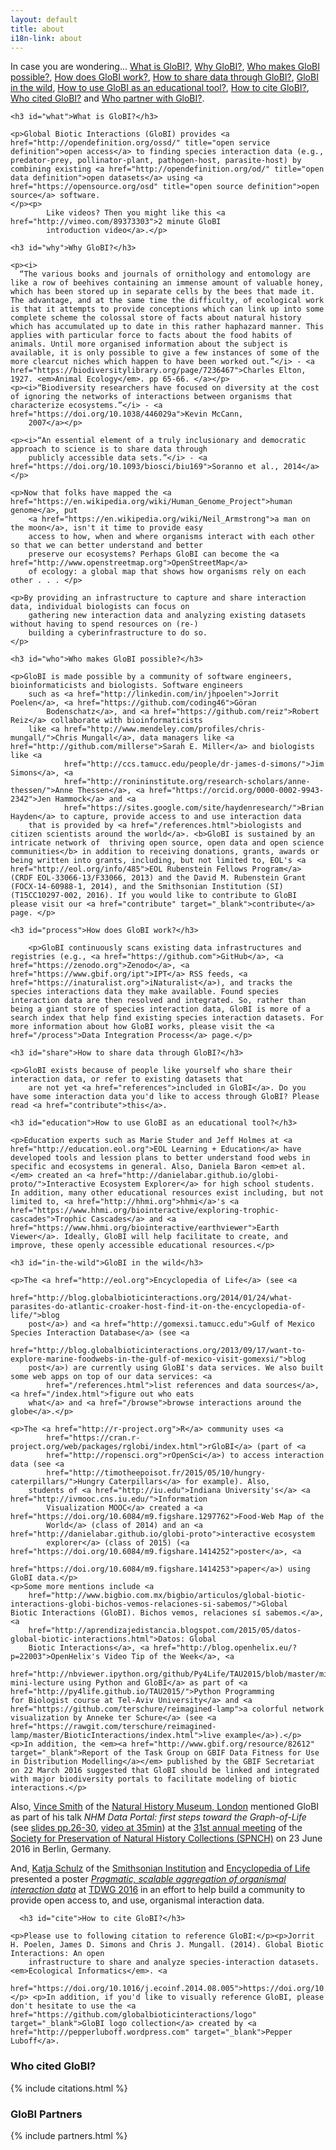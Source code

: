 ```yaml
---
layout: default
title: about
i18n-link: about
---
```

<div class="ui-widget">
    <p>In case you are wondering... <a href="#what">What is GloBI?</a>, <a href="#why">Why GloBI?</a>, <a href="#who">Who makes GloBI possible?</a>, <a href="#process">How does GloBI work?</a>, <a href="#share">How to share data through GloBI?</a>, <a href="#in-the-wild">GloBI in the wild</a>, <a href="#education">How to use GloBI as an educational tool?</a>, <a href="#cite">How to cite GloBI?</a>, <a href="#citations">Who cited GloBI?</a> and <a href="#partners">Who partner with GloBI?</a>.</p>

    <h3 id="what">What is GloBI?</h3>

    <p>Global Biotic Interactions (GloBI) provides <a href="http://opendefinition.org/ossd/" title="open service definition">open access</a> to finding species interaction data (e.g., predator-prey, pollinator-plant, pathogen-host, parasite-host) by combining existing <a href="http://opendefinition.org/od/" title="open data definition">open datasets</a> using <a href="https://opensource.org/osd" title="open source definition">open source</a> software. 
    </p><p>
            Like videos? Then you might like this <a href="http://vimeo.com/89373303">2 minute GloBI
            introduction video</a>.</p>

    <h3 id="why">Why GloBI?</h3>

    <p><i>
      “The various books and journals of ornithology and entomology are like a row of beehives containing an immense amount of valuable honey, which has been stored up in separate cells by the bees that made it. The advantage, and at the same time the difficulty, of ecological work is that it attempts to provide conceptions which can link up into some complete scheme the colossal store of facts about natural history which has accumulated up to date in this rather haphazard manner. This applies with particular force to facts about the food habits of animals. Until more organised information about the subject is available, it is only possible to give a few instances of some of the more clear­cut niches which happen to have been worked out.”</i> - <a href="https://biodiversitylibrary.org/page/7236467">Charles Elton, 1927. <em>Animal Ecology</em>. pp 65-66. </a></p>
    <p><i>“Biodiversity researchers have focused on diversity at the cost of ignoring the networks of interactions between organisms that characterize ecosystems.”</i> - <a href="https://doi.org/10.1038/446029a">Kevin McCann,
        2007</a></p>

    <p><i>“An essential element of a truly inclusionary and democratic approach to science is to share data through
        publicly accessible data sets.”</i> - <a href="https://doi.org/10.1093/biosci/biu169">Soranno et al., 2014</a>
    </p>

    <p>Now that folks have mapped the <a href="https://en.wikipedia.org/wiki/Human_Genome_Project">human genome</a>, put
        <a href="https://en.wikipedia.org/wiki/Neil_Armstrong">a man on the moon</a>, isn't it time to provide easy
        access to how, when and where organisms interact with each other so that we can better understand and better
        preserve our ecosystems? Perhaps GloBI can become the <a href="http://www.openstreetmap.org">OpenStreetMap</a>
        of ecology: a global map that shows how organisms rely on each other . . . </p>

    <p>By providing an infrastructure to capture and share interaction data, individual biologists can focus on
        gathering new interaction data and analyzing existing datasets without having to spend resources on (re-)
        building a cyberinfrastructure to do so.
    </p>

    <h3 id="who">Who makes GloBI possible?</h3>

    <p>GloBI is made possible by a community of software engineers, bioinformaticists and biologists. Software engineers
        such as <a href="http://linkedin.com/in/jhpoelen">Jorrit Poelen</a>, <a href="https://github.com/coding46">Göran
            Bodenschatz</a>, and <a href="https://github.com/reiz">Robert Reiz</a> collaborate with bioinformaticists
        like <a href="http://www.mendeley.com/profiles/chris-mungall/">Chris Mungall</a>, data managers like <a href="http://github.com/millerse">Sarah E. Miller</a> and biologists like <a
                href="http://ccs.tamucc.edu/people/dr-james-d-simons/">Jim Simons</a>, <a
                href="http://ronininstitute.org/research-scholars/anne-thessen/">Anne Thessen</a>, <a href="https://orcid.org/0000-0002-9943-2342">Jen Hammock</a> and <a
                href="https://sites.google.com/site/haydenresearch/">Brian Hayden</a> to capture, provide access to and use interaction data
        that is provided by <a href="/references.html">biologists and citizen scientists around the world</a>. <b>GloBI is sustained by an intricate network of  thriving open source, open data and open science communities</b> in addition to receiving donations, grants, awards or being written into grants, including, but not limited to, EOL's <a href="http://eol.org/info/485">EOL Rubenstein Fellows Program</a> (CRDF EOL-33066-13/F33066, 2013) and the David M. Rubenstein Grant (FOCX-14-60988-1, 2014), and the Smithsonian Institution (SI) (T15CC10297-002, 2016). If you would like to contribute to GloBI please visit our <a href="contribute" target="_blank">contribute</a> page. </p>

    <h3 id="process">How does GloBI work?</h3>

        <p>GloBI continuously scans existing data infrastructures and registries (e.g., <a href="https://github.com">GitHub</a>, <a href="https://zenodo.org">Zenodo</a>, <a href="https://www.gbif.org/ipt">IPT</a> RSS feeds, <a href="https://inaturalist.org">iNaturalist</a>), and tracks the species interactions data they make available. Found species interaction data are then resolved and integrated. So, rather than being a giant store of species interaction data, GloBI is more of a search index that help find existing species interaction datasets. For more information about how GloBI works, please visit the <a href="/process">Data Integration Process</a> page.</p>

    <h3 id="share">How to share data through GloBI?</h3>

    <p>GloBI exists because of people like yourself who share their interaction data, or refer to existing datasets that
        are not yet <a href="references">included in GloBI</a>. Do you have some interaction data you'd like to access through GloBI? Please read <a href="contribute">this</a>.

    <h3 id="education">How to use GloBI as an educational tool?</h3>

    <p>Education experts such as Marie Studer and Jeff Holmes at <a href="http://education.eol.org">EOL Learning + Education</a> have developed tools and lession plans to better understand food webs in specific and ecosystems in general. Also, Daniela Baron <em>et al.</em> created an <a href="http://danielabar.github.io/globi-proto/">Interactive Ecosystem Explorer</a> for high school students. In addition, many other educational resources exist including, but not limited to, <a href="http://hhmi.org">hhmi</a>'s <a href="https://www.hhmi.org/biointeractive/exploring-trophic-cascades">Trophic Cascades</a> and <a href="https://www.hhmi.org/biointeractive/earthviewer">Earth Viewer</a>. Ideally, GloBI will help facilitate to create, and improve, these openly accessible educational resources.</p>

    <h3 id="in-the-wild">GloBI in the wild</h3>

    <p>The <a href="http://eol.org">Encyclopedia of Life</a> (see <a
            href="http://blog.globalbioticinteractions.org/2014/01/24/what-parasites-do-atlantic-croaker-host-find-it-on-the-encyclopedia-of-life/">blog
        post</a>) and <a href="http://gomexsi.tamucc.edu">Gulf of Mexico Species Interaction Database</a> (see <a
            href="http://blog.globalbioticinteractions.org/2013/09/17/want-to-explore-marine-foodwebs-in-the-gulf-of-mexico-visit-gomexsi/">blog
        post</a>) are currently using GloBI's data services. We also built some web apps on top of our data services: <a
            href="/references.html">list references and data sources</a>, <a href="/index.html">figure out who eats
        what</a> and <a href="/browse">browse interactions around the globe</a>.</p>

    <p>The <a href="http://r-project.org">R</a> community uses <a
            href="https://cran.r-project.org/web/packages/rglobi/index.html">rGloBI</a> (part of <a
            href="http://ropensci.org">rOpenSci</a>) to access interaction data (see <a
            href="http://timotheepoisot.fr/2015/05/10/hungry-caterpillars/">Hungry Caterpillars</a> for example). Also,
        students of <a href="http://iu.edu">Indiana University's</a> <a href="http://ivmooc.cns.iu.edu/">Information
            Visualization MOOC</a> created a <a href="https://doi.org/10.6084/m9.figshare.1297762">Food-Web Map of the
            World</a> (class of 2014) and an <a href="http://danielabar.github.io/globi-proto">interactive ecosystem
            explorer</a> (class of 2015) (<a href="https://doi.org/10.6084/m9.figshare.1414252">poster</a>, <a
                href="https://doi.org/10.6084/m9.figshare.1414253">paper</a>) using GloBI data.</p>
    <p>Some more mentions include <a
        href="http://www.bigbio.com.mx/bigbio/articulos/global-biotic-interactions-globi-bichos-vemos-relaciones-si-sabemos/">Global
    Biotic Interactions (GloBI). Bichos vemos, relaciones sí sabemos.</a>, <a
        href="http://aprendizajedistancia.blogspot.com/2015/05/datos-global-biotic-interactions.html">Datos: Global
        Biotic Interactions</a>, <a href="http://blog.openhelix.eu/?p=22003">OpenHelix's Video Tip of the Week</a>, <a
        href="http://nbviewer.ipython.org/github/Py4Life/TAU2015/blob/master/minilecture_API_globi.ipynb">Py4Life's
    mini-lecture using Python and GloBI</a> as part of <a href="http://py4life.github.io/TAU2015/">Python Programming
    for Biologist course at Tel-Aviv University</a> and <a href="https://github.com/terschure/reimagined-lamp">a colorful network visualization by Anneke ter Schure</a> (see <a href="https://rawgit.com/terschure/reimagined-lamp/master/BioticInteractions/index.html">live example</a>).</p>
    <p>In addition, the <em><a href="http://www.gbif.org/resource/82612" target="_blank">Report of the Task Group on GBIF Data Fitness for Use in Distribution Modelling</a></em> published by the GBIF Secretariat on 22 March 2016 suggested that GloBI should be linked and integrated with major biodiversity portals to facilitate modeling of biotic interactions.</p>
Also, <a href="http://www.nhm.ac.uk/our-science/departments-and-staff/staff-directory/vincent-smith.html">Vince Smith</a> of the <a href="http://nhm.ac.uk">Natural History Museum, London</a> mentioned GloBI as part of his talk <em>NHM Data Portal: first steps toward the Graph-of-Life</em> (see <a href="http://www.slideshare.net/vsmithuk/nhm-data-portal-first-steps-toward-the-graphoflife/26">slides pp.26-30</a>, <a href="http://idigbio.adobeconnect.com/p40okmceb6d/">video at 35min</a>) at the <a href="http://www.spnhc2016.berlin/index.html">31st annual meeting</a> of the <a href="http://www.spnhc.org">Society for Preservation of Natural History Collections (SPNCH)</a> on 23 June 2016 in Berlin, Germany.</p> 
<p>And, <a href="https://www.researchgate.net/profile/Katja_Schulz" target="_blank">Katja Schulz</a> of the <a href="https://si.edu" target="_blank">Smithsonian Institution</a> and <a href="http://eol.org" target="_blank">Encyclopedia of Life</a> presented a poster <em><a href="https://doi.org/10.6084/m9.figshare.4495130.v1" target="_blank">Pragmatic, scalable aggregation of organismal interaction data</a></em> at <a href="http://www.tdwg.org/conference2016/" target="_blank">TDWG 2016</a> in an effort to help build a community to provide open access to, and use, organismal interaction data.</p>
      
      <h3 id="cite">How to cite GloBI?</h3>

    <p>Please use to following citation to reference GloBI:</p><p>Jorrit H. Poelen, James D. Simons and Chris J. Mungall. (2014). Global Biotic Interactions: An open
        infrastructure to share and analyze species-interaction datasets. <em>Ecological Informatics</em>. <a
                href="https://doi.org/10.1016/j.ecoinf.2014.08.005">https://doi.org/10.1016/j.ecoinf.2014.08.005</a>.</p> <p>In addition, if you'd like to visually reference GloBI, please don't hesitate to use the <a href="https://github.com/globalbioticinteractions/logo" target="_blank">GloBI logo collection</a> created by <a href="http://pepperluboff.wordpress.com" target="_blank">Pepper Luboff</a>.
<h3 id="citations">Who cited GloBI?</h3>
    {% include citations.html %}
<h3 id="partners">GloBI Partners</h3>
    {% include partners.html %}

